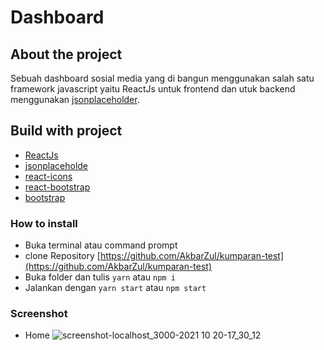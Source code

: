 # Dashboard


## About the project

Sebuah dashboard sosial media yang di bangun menggunakan salah satu framework javascript yaitu ReactJs untuk frontend dan utuk backend menggunakan [jsonplaceholder](https://jsonplaceholder.typicode.com/).

## Build with project
* [ReactJs](https://reactjs.org/)
* [jsonplaceholde](https://jsonplaceholder.typicode.com/)
* [react-icons](https://react-icons.github.io/react-icons)
* [react-bootstrap](https://react-bootstrap.netlify.app/)
* [bootstrap](https://getbootstrap.com/)

### How to install
* Buka terminal atau command prompt
* clone Repository [https://github.com/AkbarZul/kumparan-test](https://github.com/AkbarZul/kumparan-test)
* Buka folder dan tulis `yarn` atau `npm i`
* Jalankan dengan `yarn start` atau `npm start`

### Screenshot
* Home
![screenshot-localhost_3000-2021 10 20-17_30_12](https://user-images.githubusercontent.com/67698809/138077303-50de55cf-dbf3-43e1-8550-cdcb9ed58704.png)